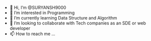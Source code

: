 - 👋 Hi, I’m @SURYANSH9000
- 👀 I’m interested in Programming
- 🌱 I’m currently learning Data Structure and Algorithm
- 💞️ I’m looking to collaborate with Tech companies as an SDE or web developer
- 📫 How to reach me ...

<!---
SURYANSH9000/SURYANSH9000 is a ✨ special ✨ repository because its `README.md` (this file) appears on your GitHub profile.
You can click the Preview link to take a look at your changes.
--->
